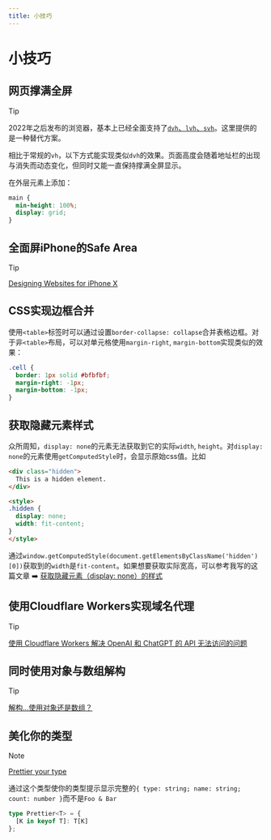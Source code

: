 ```yaml
---
title: 小技巧
---
```


# 小技巧

## 网页撑满全屏

> [!TIP]
> 2022年之后发布的浏览器，基本上已经全面支持了[`dvh`、`lvh`、`svh`](https://developer.mozilla.org/zh-CN/docs/Web/CSS/length#:~:text=dvb%2C%20dvh%2C%20dvi%2C%20dvmax%2C%20dvmin%2C%20dvw%20units)。这里提供的是一种替代方案。

相比于常规的`vh`，以下方式能实现类似`dvh`的效果。页面高度会随着地址栏的出现与消失而动态变化，但同时又能一直保持撑满全屏显示。

在外层元素上添加：

```css
main {
  min-height: 100%;
  display: grid;
}
```

## 全面屏iPhone的Safe Area

> [!TIP]
> [Designing Websites for iPhone X](https://webkit.org/blog/7929/designing-websites-for-iphone-x/)

## CSS实现边框合并

使用`<table>`标签时可以通过设置`border-collapse: collapse`合并表格边框。对于非`<table>`布局，可以对单元格使用`margin-right`, `margin-bottom`实现类似的效果：

```css
.cell {
  border: 1px solid #bfbfbf;
  margin-right: -1px;
  margin-bottom: -1px;
}
```

<CodePreview>
  <template #preview>
    <div class="grid grid-cols-3">
      <div class="b-1 b-solid b-[#bfbfbf] -m-r-1px -m-b-1px">cell</div>
      <div class="b-1 b-solid b-[#bfbfbf] -m-r-1px -m-b-1px">cell</div>
      <div class="b-1 b-solid b-[#bfbfbf] -m-r-1px -m-b-1px">cell</div>
      <div class="b-1 b-solid b-[#bfbfbf] -m-r-1px -m-b-1px">cell</div>
      <div class="b-1 b-solid b-[#bfbfbf] -m-r-1px -m-b-1px">cell</div>
      <div class="b-1 b-solid b-[#bfbfbf] -m-r-1px -m-b-1px">cell</div>
    </div>
  </template>
  <template #code>

```html
<div class="grid grid-cols-3">
  <div class="cell">cell</div>
  <div class="cell">cell</div>
  <div class="cell">cell</div>
  <div class="cell">cell</div>
  <div class="cell">cell</div>
  <div class="cell">cell</div>
</div>
```

</template>
</CodePreview>

## 获取隐藏元素样式

众所周知，`display: none`的元素无法获取到它的实际`width`, `height`。对`display: none`的元素使用`getComputedStyle`时，会显示原始css值。比如

```html
<div class="hidden">
  This is a hidden element.
</div>

<style>
.hidden {
  display: none;
  width: fit-content;
}
</style>
```

通过`window.getComputedStyle(document.getElementsByClassName('hidden')[0])`获取到的`width`是`fit-content`。如果想要获取实际宽高，可以参考我写的这篇文章 ➡️ [获取隐藏元素（display: none）的样式](/blog/front-end/getting-styles-of-elements-with-display-none)

## 使用Cloudflare Workers实现域名代理

> [!TIP]
> [使用 Cloudflare Workers 解决 OpenAI 和 ChatGPT 的 API 无法访问的问题](https://github.com/noobnooc/noobnooc/discussions/9)

## 同时使用对象与数组解构

> [!TIP]
> [解构...使用对象还是数组？](https://antfu.me/posts/destructuring-with-object-or-array)

## 美化你的类型

> [!NOTE]
> [Prettier your type](https://www.typescriptlang.org/zh/play?#code/C4TwDgpgBAYg9nKBeKBvAsAKClUkBcUAzsAE4CWAdgOYDcWOlAhgLYSEkU32YC+WWPNABCTUsjQMoAYzgBXSsEKU5LAEYRSPfpkHhoAYTgsJ8RADIoorQMxCoABVIRgwcpoA8AFQB8EjNhQANoA0lBUUADWECBwAGZQXgC6hF6hSVg6epCJECQSTi5unkYsPkA)

通过这个类型使你的类型提示显示完整的`{ type: string; name: string; count: number }`而不是`Foo & Bar`

```ts
type Prettier<T> = {
  [K in keyof T]: T[K]
};
```
